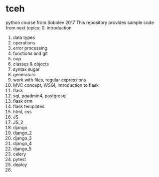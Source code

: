 # tceh
python course from Sobolev 2017
This repository provides sample code from next topics: 
0. introduction
1. data types
2. operations
3. error processing
4. functions and git
5. oop
6. classes & objects
7. syntax sugar
8. generators
9. work with files, regular expressions
10. MVC concept, WSGI, introduction to flask
11. flask
12. sql, pgadmin4, postgresql 
13. flask orm
14. flask templates
15. html, css
16. JS
17. JS_2
18. django
19. django_2
20. django_3
21. django_4
22. django_5
23. celery
24. pytest
25. deploy
26.
